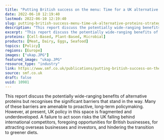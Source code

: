 ```yaml
---
title: "Putting British success on the menu: Time for a UK alternative proteins strategy"
date: 2022-06-10 12:19:40
lastmod: 2022-06-10 12:19:40
slug: putting-british-success-menu-time-uk-alternative-proteins-strategy
description: "This report discuss the potentially wide-ranging benefits of alternative proteins but recognises the significant barriers that stand in the way. Many of these barriers are amenable to proactive, long-term policymaking. However, at present, UK policy in this space is fragmented and underdeveloped. A failure to act soon risks the UK falling behind international competitors, foregoing opportunities for British businesses, for attracting overseas businesses and investors, and hindering the transition to greener diets."
excerpt: "This report discuss the potentially wide-ranging benefits of alternative proteins but recognises the significant barriers that stand in the way. Many of these barriers are amenable to proactive, long-term policymaking. However, at present, UK policy in this space is fragmented and underdeveloped. A failure to act soon risks the UK falling behind international competitors, foregoing opportunities for British businesses, for attracting overseas businesses and investors, and hindering the transition to greener diets."
proteins: [Cell-Based, Plant-Based, Microbial]
products: [Meat, Dairy, Eggs, Seafood]
topics: [Policy]
regions: [Europe]
images: ["ukap.JPG"]
featured_image: "ukap.JPG"
resource_type: "industry"
link: https://www.smf.co.uk/publications/putting-british-success-on-the-menu/
source: smf.co.uk
draft: false
uuid: 10981
---
```

This report discuss the potentially wide-ranging benefits of alternative
proteins but recognises the significant barriers that stand in the way.
Many of these barriers are amenable to proactive, long-term
policymaking. However, at present, UK policy in this space is fragmented
and underdeveloped. A failure to act soon risks the UK falling behind
international competitors, foregoing opportunities for British
businesses, for attracting overseas businesses and investors, and
hindering the transition to greener diets.
